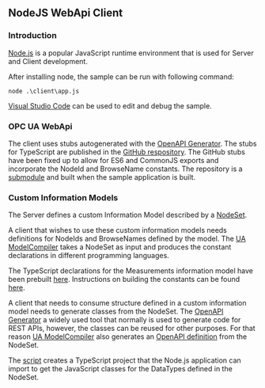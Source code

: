 ## NodeJS WebApi Client

### Introduction

[Node.js](https://nodejs.org/en) is a popular JavaScript runtime environment that is used for Server and Client development. 

After installing node, the sample can be run with following command:

```
node .\client\app.js
```

[Visual Studio Code](https://code.visualstudio.com/) can be used to edit and debug the sample.

### OPC UA WebApi

The client uses stubs autogenerated with the [OpenAPI Generator](https://openapi-generator.tech/). The stubs for TypeScript are published in the [GitHub respository](https://github.com/OPCFoundation/opcua-webapi-typescript). The GitHub stubs have been fixed up to allow for ES6 and CommonJS exports and incorporate the NodeId and BrowseName constants. The repository is a [submodule](../opcua-webapi/typescript) and built when the sample application is built.

### Custom Information Models

The Server defines a custom Information Model described by a [NodeSet](../NodeSets/Measurements.NodeSet2.xml). 

A client that wishes to use these custom information models needs definitions for NodeIds and BrowseNames defined by the model. The [UA ModelCompiler](https://github.com/OPCFoundation/UA-ModelCompiler) takes a NodeSet as input and produces the constant declarations in different programming languages. 

The TypeScript declarations for the Measurements information model have been prebuilt [here](../Model/Constanst/TypeScript/). Instructions on building the constants can be found [here](../NodeSets). 

A client that needs to consume structure defined in a custom information model needs to generate classes from the NodeSet. The [OpenAPI Generator](https://openapi-generator.tech/) a widely used tool that normally is used to generate code for REST APIs, however, the classes can be reused for other purposes. For that reason [UA ModelCompiler](https://github.com/OPCFoundation/UA-ModelCompiler) also generates an [OpenAPI definition](../Model/Measurements/measurements.openapi.json) from the NodeSet. 

The [script](./generate_model_classes.ps1) creates a TypeScript project that the Node.js application can import to get the JavaScript classes for the DataTypes defined in the NodeSet. 

